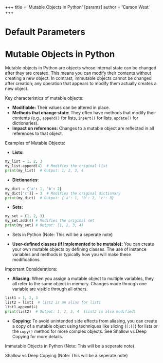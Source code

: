 +++
 title = 'Mutable Objects in Python'
[params]
	author = 'Carson West'
+++
# Default Parameters
# Mutable Objects in Python 
Mutable objects in Python are objects whose internal state can be changed after they are created.  This means you can modify their contents without creating a new object.  In contrast, immutable objects cannot be changed after creation; any operation that appears to modify them actually creates a new object.

Key characteristics of mutable objects:

* **Modifiable:**  Their values can be altered in place.
* **Methods that change state:** They often have methods that modify their contents (e.g., `append()` for lists, `insert()` for lists, `update()` for dictionaries).
* **Impact on references:** Changes to a mutable object are reflected in all references to that object.


Examples of Mutable Objects:

* **Lists:**

```python
my_list = 1, 2, 3
my_list.append(4)  # Modifies the original list
print(my_list)  # Output: 1, 2, 3, 4
```

* **Dictionaries:**

```python
my_dict = {'a': 1, 'b': 2}
my_dict['c']] = 3  # Modifies the original dictionary
print(my_dict)  # Output: {'a': 1, 'b': 2, 'c': 3}
```

* **Sets:**

```python
my_set = {1, 2, 3}
my_set.add(4) # Modifies the original set
print(my_set) # Output: {1, 2, 3, 4}
```

* Sets in Python (Note: This will be a seperate note)

* **User-defined classes (if implemented to be mutable):**  You can create your own mutable objects by defining classes.  The use of instance variables and methods is typically how you will make these modifications

Important Considerations:

* **Aliasing:** When you assign a mutable object to multiple variables, they all refer to the same object in memory. Changes made through one variable are visible through all others.

```python
list1 = 1, 2, 3
list2 = list1  # list2 is an alias for list1
list1.append(4)
print(list2)  # Output: 1, 2, 3, 4  (list2 is also modified)
```

* **Copying:** To avoid unintended side effects from aliasing, you can create a copy of a mutable object using techniques like slicing (`[:]]`) for lists or the `copy()` method for more complex objects.  See Shallow vs Deep Copying for more details.


Immutable Objects in Python (Note: This will be a seperate note)

Shallow vs Deep Copying (Note: This will be a seperate note)
